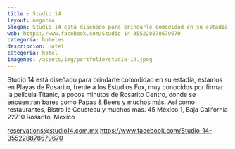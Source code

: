 ```yaml
---
title : Studio 14
layout: negocio
slogan: Studio 14 está diseñado para brindarle comodidad en su estadía
web: https://www.facebook.com/Studio-14-355228878679670
categoria: hoteles
descripcion: Hotel
categoria: hotel
imagenes: /assets/img/portfolio/studio-14.jpeg
---
```


Studio 14 está diseñado para brindarte comodidad en su estadía, estamos en Playas de Rosarito, frente a los Estudios Fox, muy conocidos por firmar la película Titanic, a pocos minutos de Rosarito Centro, donde se encuentran bares como Papas & Beers
y muchos más. Así como restaurantes, Bistro le Cousteau y muchos mas.
45 México 1, Baja California 22710 Rosarito, Mexico

reservations@studio14.com.mx
https://www.facebook.com/Studio-14-355228878679670
